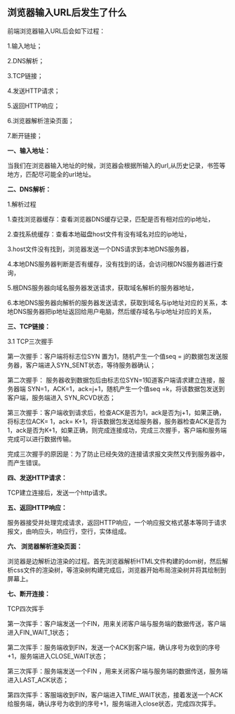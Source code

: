 ## 浏览器输入URL后发生了什么

前端浏览器输入URL后会如下过程：

1.输入地址；

 2.DNS解析；

 3.TCP链接；

 4.发送HTTP请求；

 5.返回HTTP响应；

 6.浏览器解析渲染页面；

 7.断开链接；

 **一、输入地址：**

 当我们在浏览器输入地址的时候，浏览器会根据所输入的url,从历史记录，书签等地方，匹配尽可能全的url地址。

 **二、DNS解析：**

  1.解析过程

  1.查找浏览器缓存：查看浏览器DNS缓存记录，匹配是否有相对应的ip地址，

  2.查找系统缓存：查看本地磁盘host文件有没有域名对应的ip地址，

  3.host文件没有找到，浏览器发送一个DNS请求到本地DNS服务器，

  4.本地DNS服务器判断是否有缓存，没有找到的话，会访问根DNS服务器进行查询，

  5.根DNS服务器向域名服务器发送请求，获取域名解析的服务器地址，

  6.本地DNS服务器向解析的服务器发送请求，获取到域名与ip地址对应的关系，本地DNS服务器把ip地址返回给用户电脑，然后缓存域名与ip地址对应的关系，

 **三、TCP链接：**

 3.1 TCP三次握手

  第一次握手：客户端将标志位SYN 置为1，随机产生一个值seq = j的数据包发送服务器，客户端进入SYN_SENT状态，等待服务器确认；

  第二次握手： 服务器收到数据包后由标志位SYN=1知道客户端请求建立连接，服务器端 SYN=1，ACK=1，ack=j+1，随机产生一个值seq =k，将该数据包发送到客户端，服务端进入 SYN_RCVD状态；

  第三次握手：客户端收到请求后，检查ACK是否为1，ack是否为j+1，如果正确，将标志位ACK= 1，ack= K+1，将该数据包发送给服务器，服务器检查ACK是否为1，ack是否为K+1，如果正确，则完成连接成功，完成三次握手，客户端和服务端完成可以进行数据传输。

完成三次握手的原因是：为了防止已经失效的连接请求报文突然又传到服务器中，而产生错误。

 **四、发送HTTP请求：**

   TCP建立连接后，发送一个http请求。

 **五、返回HTTP响应：**

   服务器接受并处理完成请求，返回HTTP响应，一个响应报文格式基本等同于请求报文，由响应头，响应行，空行，实体组成。

 **六、 浏览器解析渲染页面：**

   浏览器是边解析边渲染的过程。首先浏览器解析HTML文件构建的dom树，然后解析css文件的渲染树，等渲染树构建完成后，浏览器开始布局渲染树并将其绘制到屏幕上。

 **七、断开连接：**

   TCP四次挥手

  第一次挥手：客户端发送一个FIN，用来关闭客户端与服务端的数据传送，客户端进入FIN_WAIT_1状态；

  第二次挥手：服务端收到FIN，发送一个ACK到客户端，确认序号为收到的序号+1，服务端进入CLOSE_WAIT状态；

  第三次挥手：服务端发送一个FIN ，用来关闭客户端与服务端的数据传送，服务端进入LAST_ACK状态；

  第四次挥手：客服端收到FIN，客户端进入TIME_WAIT状态，接着发送一个ACK给服务端，确认序号为收到的序号+1，服务端进入close状态，完成四次挥手。